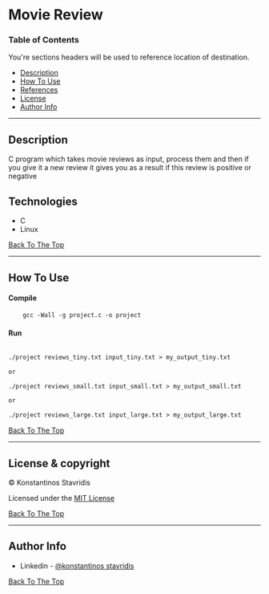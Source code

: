 # Movie Review


### Table of Contents
You're sections headers will be used to reference location of destination.

- [Description](#description)
- [How To Use](#how-to-use)
- [References](#references)
- [License](#license)
- [Author Info](#author-info)

---

## Description
C program which takes movie reviews as input, process them and then if you give it a new review it gives you as a result if this review is positive or negative


## Technologies

- C
- Linux

[Back To The Top](#java-database-application-with-gui)

---

## How To Use

#### Compile

```html
    gcc -Wall -g project.c -o project
```


#### Run

```html

./project reviews_tiny.txt input_tiny.txt > my_output_tiny.txt

or

./project reviews_small.txt input_small.txt > my_output_small.txt

or

./project reviews_large.txt input_large.txt > my_output_large.txt
```
[Back To The Top](#java-database-application-with-gui)

---



## License & copyright

© Konstantinos Stavridis

Licensed under the [MIT License](LICENSE)

[Back To The Top](#java-database-application-with-gui)

---

## Author Info
 
- Linkedin - [@konstantinos stavridis](linkedin.com/in/kostas-stavridis-b79a5b16b)


[Back To The Top](#java-database-application-with-gui)

